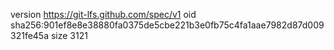 version https://git-lfs.github.com/spec/v1
oid sha256:901ef8e8e38880fa0375de5cbe221b3e0fb75c4fa1aae7982d87d009321fe45a
size 3121
